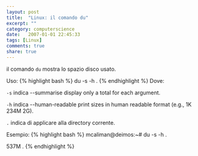 ```yaml
---
layout: post
title:  "Linux: il comando du"
excerpt: ""
category: computerscience
date:   2007-01-01 22:45:33
tags: [Linux]
comments: true
share: true
---
```


il comando `du` mostra lo spazio disco usato.

Uso:
{% highlight bash %}
du -s -h .
{% endhighlight %}
Dove:

`-s` indica --summarise display only a total for each argument.


`-h` indica --human-readable print sizes in human readable format (e.g., 1K 234M 2G).

`.` indica di applicare alla directory corrente.

Esempio:
{% highlight bash %}
mcaliman@deimos:~# du -s -h .

537M .
{% endhighlight %}